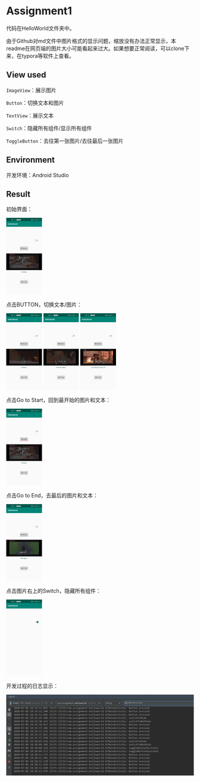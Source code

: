 # Assignment1

代码在HelloWorld文件夹中。

由于Github对md文件中图片格式的显示问题，缩放没有办法正常显示，本readme在网页端的图片大小可能看起来过大。如果想要正常阅读，可以clone下来，在typora等软件上查看。

## View used

`ImageView`：展示图片

`Button`：切换文本和图片

`TextView`：展示文本

`Switch`：隐藏所有组件/显示所有组件

`ToggleButton`：去往第一张图片/去往最后一张图片

## Environment

开发环境：Android Studio

## Result

初始界面：

<img src=".\Images\1.jpg" alt="1-w70" style="zoom:20%;" />

点击BUTTON，切换文本/图片：

<img src=".\Images\2.jpg" alt="1-w70" style="zoom:20%;" />



<img src=".\Images\3.jpg" alt="1-w70" style="zoom:20%;" />

<img src=".\Images\4.jpg" alt="1-w70" style="zoom:20%;" />

点击Go to Start，回到最开始的图片和文本：

<img src=".\Images\5.jpg" alt="1-w70" style="zoom:20%;" />

点击Go to End，去最后的图片和文本：

<img src=".\Images\6.jpg" alt="1-w70" style="zoom:20%;" />

点击图片右上的Switch，隐藏所有组件：

<img src=".\Images\7.jpg" alt="1-w70" style="zoom:20%;" />

开发过程的日志显示：

<img src=".\Images\8.png"/>